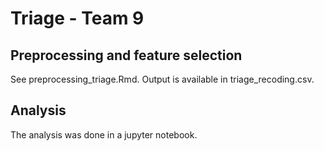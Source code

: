 # Triage - Team 9

## Preprocessing and feature selection

See preprocessing_triage.Rmd. Output is available in triage_recoding.csv.

## Analysis

The analysis was done in a jupyter notebook.


